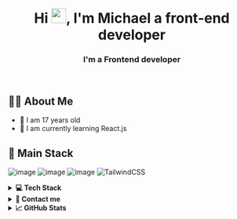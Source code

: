 <h1 align="center">Hi <img src="https://raw.githubusercontent.com/MartinHeinz/MartinHeinz/master/wave.gif" width="30px">, I'm Michael a front-end developer</h1>
<h3 align="center">I'm a Frontend developer</h3>

<br>

## 🙋‍♂️ About Me

<ul>
  <li> 👦 I am 17 years old</li>

  <li> 🌱 I am currently learning React.js</li>
</ul>


## 🌱 Main Stack

![image](https://img.shields.io/badge/React-20232A?style=for-the-badge&logo=react&logoColor=61DAFB)
![image](https://img.shields.io/badge/TypeScript-007ACC?style=for-the-badge&logo=typescript&logoColor=white)
![image](https://img.shields.io/badge/JavaScript-323330?style=for-the-badge&logo=javascript&logoColor=F7DF1E)
![TailwindCSS](https://img.shields.io/badge/tailwindcss-%2338B2AC.svg?style=for-the-badge&logo=tailwind-css&logoColor=white)

<details><summary><b>💻 Tech Stack</b></summary>
	
### Languages:
![JavaScript](https://img.shields.io/badge/javascript-%23323330.svg?style=for-the-badge&logo=javascript&logoColor=%23F7DF1E)
![HTML5](https://img.shields.io/badge/html5-%23E34F26.svg?style=for-the-badge&logo=html5&logoColor=white)
![CSS3](https://img.shields.io/badge/css3-%231572B6.svg?style=for-the-badge&logo=css3&logoColor=white)

### Cloud Providers:
![Heroku](https://img.shields.io/badge/heroku-%23430098.svg?style=for-the-badge&logo=heroku&logoColor=white)
![Netlify](https://img.shields.io/badge/netlify-%23000000.svg?style=for-the-badge&logo=netlify&logoColor=#00C7B7)
	
### Frameworks/Libraries:
![jQuery](https://img.shields.io/badge/jquery-%230769AD.svg?style=for-the-badge&logo=jquery&logoColor=white)
![Gulp](https://img.shields.io/badge/GULP-%23CF4647.svg?style=for-the-badge&logo=gulp&logoColor=white)
![TailwindCSS](https://img.shields.io/badge/tailwindcss-%2338B2AC.svg?style=for-the-badge&logo=tailwind-css&logoColor=white)
![Bootstrap](https://img.shields.io/badge/bootstrap-%23563D7C.svg?style=for-the-badge&logo=bootstrap&logoColor=white)
![SASS](https://img.shields.io/badge/SASS-hotpink.svg?style=for-the-badge&logo=SASS&logoColor=white)

### Tools:
![Docker](https://img.shields.io/badge/docker-%230db7ed.svg?style=for-the-badge&logo=docker&logoColor=white)
![Git](https://img.shields.io/badge/git-%23F05033.svg?style=for-the-badge&logo=git&logoColor=white)
![GitHub](https://img.shields.io/badge/github-%23121011.svg?style=for-the-badge&logo=github&logoColor=white)
![NPM](https://img.shields.io/badge/NPM-%23000000.svg?style=for-the-badge&logo=npm&logoColor=white)
![ESLint](https://img.shields.io/badge/ESLint-4B3263?style=for-the-badge&logo=eslint&logoColor=white)
![CodeSandbox](https://img.shields.io/badge/Codesandbox-040404?style=for-the-badge&logo=codesandbox&logoColor=DBDBDB)
![Stackblitz](https://img.shields.io/badge/Stackblitz-fff?style=for-the-badge&logo=Stackblitz&logoColor=1389FD)
![Visual Studio Code](https://img.shields.io/badge/Visual%20Studio%20Code-0078d7.svg?style=for-the-badge&logo=visual-studio-code&logoColor=white)
![Figma](https://img.shields.io/badge/figma-%23F24E1E.svg?style=for-the-badge&logo=figma&logoColor=white)


</details>

<details><summary><b>📧 Contact me</b></summary>
    <ul>
        <li><strong><a href="https://discord.com/users/484797560523849760">Discord: </strong> <code>Michal#4291</code></li>
      <li><strong><a href="https://www.linkedin.com/in/micha%C5%82-siewierski/"> Linkedin </a></strong></li>
    </ul>
</details>

<details> <summary> <b>📈 GitHub Stats </b> </summary>
       	
![Anurag's GitHub stats](https://github-readme-stats.vercel.app/api?username=MickTheDev&show_icons=true&theme=dracula)

<img alt="Michal" src="https://github-readme-streak-stats.herokuapp.com/?user=MickTheDev&theme=dracula">
	
[![Top Langs](https://github-readme-stats.vercel.app/api/top-langs/?username=MickTheDev&layout=compact&theme=dracula)](https://github.com/anuraghazra/github-readme-stats)

</details>
